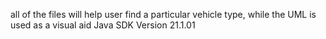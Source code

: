 all of the files will help user find a particular vehicle type, while the UML is used as a visual aid
Java SDK Version 21.1.01
